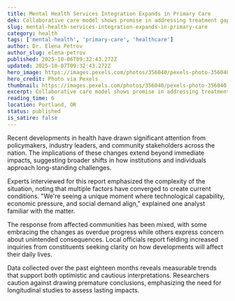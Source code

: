 ```yaml
---
title: Mental Health Services Integration Expands in Primary Care
dek: Collaborative care model shows promise in addressing treatment gaps
slug: mental-health-services-integration-expands-in-primary-care
category: health
tags: ['mental-health', 'primary-care', 'healthcare']
author: Dr. Elena Petrov
author_slug: elena-petrov
published: 2025-10-06T09:32:43.272Z
updated: 2025-10-07T09:32:43.272Z
hero_image: https://images.pexels.com/photos/356040/pexels-photo-356040.jpeg?auto=compress&cs=tinysrgb&w=1200
hero_credit: Photo via Pexels
thumbnail: https://images.pexels.com/photos/356040/pexels-photo-356040.jpeg?auto=compress&cs=tinysrgb&w=400
excerpt: Collaborative care model shows promise in addressing treatment gaps
reading_time: 6
location: Portland, OR
status: published
is_satire: false
---
```


Recent developments in health have drawn significant attention from policymakers, industry leaders, and community stakeholders across the nation. The implications of these changes extend beyond immediate impacts, suggesting broader shifts in how institutions and individuals approach long-standing challenges.

Experts interviewed for this report emphasized the complexity of the situation, noting that multiple factors have converged to create current conditions. "We're seeing a unique moment where technological capability, economic pressure, and social demand align," explained one analyst familiar with the matter.

The response from affected communities has been mixed, with some embracing the changes as overdue progress while others express concern about unintended consequences. Local officials report fielding increased inquiries from constituents seeking clarity on how developments will affect their daily lives.

Data collected over the past eighteen months reveals measurable trends that support both optimistic and cautious interpretations. Researchers caution against drawing premature conclusions, emphasizing the need for longitudinal studies to assess lasting impacts.